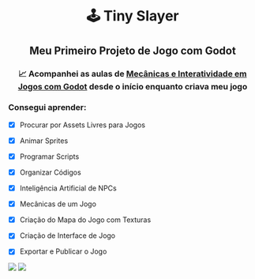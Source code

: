 # <p align="center">🕹️ Tiny Slayer</p>

## <p align="center">Meu Primeiro Projeto de Jogo com Godot</p>


### <p align="center">📈 Acompanhei as aulas de [Mecânicas e Interatividade em Jogos com Godot](https://web.dio.me/track/santander-2024-criando-jogos-com-godot) desde o início enquanto criava meu jogo</p>



### Consegui aprender:

- [X] Procurar por Assets Livres para Jogos
- [X] Animar Sprites
- [X] Programar Scripts
- [X] Organizar Códigos
- [X] Inteligência Artificial de NPCs
- [X] Mecânicas de um Jogo
- [X] Criação do Mapa do Jogo com Texturas
- [X] Criação de Interface de Jogo
- [X] Exportar e Publicar o Jogo


[<img src="https://img.shields.io/static/v1?label=GitHub&message=EightChromer&color=7159c1&style=for-the-badge&logo=ghost"/>](https://github.com/EightChromer)
[<img src="https://img.shields.io/static/v1?label=Linkedin&message=Vinícius Ferraz&color=006CA5&style=for-the-badge&logo=ghost"/>](https://www.linkedin.com/in/viniciusf-silva/)
